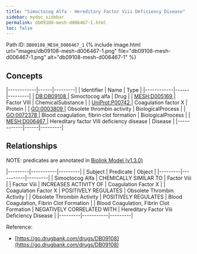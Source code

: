 ```yaml
---
title: "Simoctocog Alfa - Hereditary Factor Viii Deficiency Disease"
sidebar: mydoc_sidebar
permalink: db09108-mesh-d006467-1.html
toc: false 
---
```



Path ID: `DB09108_MESH_D006467_1`
{% include image.html url="images/db09108-mesh-d006467-1.png" file="db09108-mesh-d006467-1.png" alt="db09108-mesh-d006467-1" %}

## Concepts

|------------|------|---------|
| Identifier | Name | Type    |
|------------|------|---------|
| <a href="https://identifiers.org/DB:DB09108">DB:DB09108 </a> | Simoctocog alfa | Drug |
| <a href="https://identifiers.org/MESH:D005169">MESH:D005169 </a> | Factor VIII | ChemicalSubstance |
| <a href="https://identifiers.org/UniProt:P00742">UniProt:P00742 </a> | Coagulation factor X | Protein |
| <a href="https://identifiers.org/GO:0003809">GO:0003809 </a> | Obsolete thrombin activity | BiologicalProcess |
| <a href="https://identifiers.org/GO:0072378">GO:0072378 </a> | Blood coagulation, fibrin clot formation | BiologicalProcess |
| <a href="https://identifiers.org/MESH:D006467">MESH:D006467 </a> | Hereditary factor VIII deficiency disease | Disease |
|------------|------|---------|

## Relationships


NOTE: predicates are annotated in <a href="https://github.com/biolink/biolink-model/releases/tag/v1.3.0">Biolink Model (v1.3.0)</a>

|---------|-----------|---------|
| Subject | Predicate | Object  |
|---------|-----------|---------|
| Simoctocog Alfa | CHEMICALLY SIMILAR TO | Factor Viii |
| Factor Viii | INCREASES ACTIVITY OF | Coagulation Factor X |
| Coagulation Factor X | POSITIVELY REGULATES | Obsolete Thrombin Activity |
| Obsolete Thrombin Activity | POSITIVELY REGULATES | Blood Coagulation, Fibrin Clot Formation |
| Blood Coagulation, Fibrin Clot Formation | NEGATIVELY CORRELATED WITH | Hereditary Factor Viii Deficiency Disease |
|---------|-----------|---------|

Reference: 
  - [https://go.drugbank.com/drugs/DB09108](https://go.drugbank.com/drugs/DB09108)
